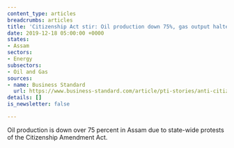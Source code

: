 ```yaml
---
content_type: articles
breadcrumbs: articles
title: 'Citizenship Act stir: Oil production down 75%, gas output halted in Assam'
date: 2019-12-18 05:00:00 +0000
states:
- Assam
sectors:
- Energy
subsectors:
- Oil and Gas
sources:
- name: Business Standard
  url: https://www.business-standard.com/article/pti-stories/anti-citizenship-act-stir-hits-oil-gas-output-in-assam-119121500691_1.html
details: []
is_newsletter: false

---
```

Oil production is down over 75 percent in Assam due to state-wide protests of the Citizenship Amendment Act.
